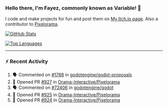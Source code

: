 ### Hello there, I'm Fayez, commonly known as Variable! 👋
I code and make projects for fun and post them on [My Itch.io page](https://variable-industries.itch.io/). Also a contributor to [Pixelorama](https://github.com/Orama-Interactive/Pixelorama).

[![GitHub Stats](https://github-readme-stats.vercel.app/api/?username=Variable-ind&show_icons=true&theme=merko)](https://github.com/anuraghazra/github-readme-stats)

[![Top Languages](https://github-readme-stats.vercel.app/api/top-langs/?username=Variable-ind&layout=compact&theme=merko)](https://github.com/anuraghazra/github-readme-stats)

---

### :zap: Recent Activity

<!--START_SECTION:activity-->
1. 🗣 Commented on [#1788](https://github.com/godotengine/godot-proposals/issues/1788#issuecomment-1777834405) in [godotengine/godot-proposals](https://github.com/godotengine/godot-proposals)
2. 💪 Opened PR [#927](https://github.com/Orama-Interactive/Pixelorama/pull/927) in [Orama-Interactive/Pixelorama](https://github.com/Orama-Interactive/Pixelorama)
3. 🗣 Commented on [#72406](https://github.com/godotengine/godot/issues/72406#issuecomment-1772497608) in [godotengine/godot](https://github.com/godotengine/godot)
4. 💪 Opened PR [#925](https://github.com/Orama-Interactive/Pixelorama/pull/925) in [Orama-Interactive/Pixelorama](https://github.com/Orama-Interactive/Pixelorama)
5. 💪 Opened PR [#924](https://github.com/Orama-Interactive/Pixelorama/pull/924) in [Orama-Interactive/Pixelorama](https://github.com/Orama-Interactive/Pixelorama)
<!--END_SECTION:activity-->

<!--
**Variable-ind/Variable-ind** is a ✨ _special_ ✨ repository because its `README.md` (this file) appears on your GitHub profile.

Here are some ideas to get you started:
- 🌱 I’m currently studying at ...
- 🔭 I’m currently working on ...
- 👯 I’m looking to collaborate on ...
- 🤔 I’m looking for help with ...
- 💬 Ask me about ...
- 📫 How to reach me: ...
- ⚡ Fun fact: ...
-->
